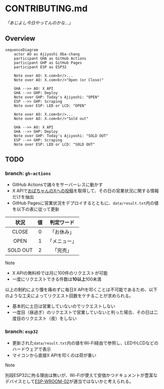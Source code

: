# CONTRIBUTING.md

*「あじよし今日やってんのかな…」*

## Overview

```mermaid
sequenceDiagram
    actor AO as Ajiyoshi Oba-chang
    participant GHA as GitHub Actions
    participant GHP as GitHub Pages
    participant ESP as ESP32

    Note over AO: X.com<br/>...
    Note over AO: X.com<br/>"Open (or Close)"

    GHA -->> AO: X API
    GHA -->> GHP: Deploy
    Note over GHP: Today's Ajiyoshi: "OPEN"
    ESP -->> GHP: Scraping
    Note over ESP: LED or LCD: "OPEN"

    Note over AO: X.com<br/>...
    Note over AO: X.com<br/>"Sold out"

    GHA -->> AO: X API
    GHA -->> GHP: Deploy
    Note over GHP: Today's Ajiyoshi: "SOLD OUT"
    ESP -->> GHP: Scraping
    Note over ESP: LED or LCD: "SOLD OUT"
```

## TODO

### branch: `gh-actions`

- GitHub Actionsで諸々をサーバーレスに動かす
- X APIで[おばちゃんのXへの投稿](https://x.com/ajiyoshiver2)を取得して、その日の営業状況に関する情報だけを抽出
- GitHub Pagesに営業状況をデプロイするとともに、`data/result.txt`内の値を以下の表に従って更新

| 状況      | 値 | 判定ワード   |
|:---------:|:--:|:------------:|
| CLOSE     | 0  | 「お休み」   |
| OPEN      | 1  | 「メニュー」 |
| SOLD OUT  | 2  | 「完売」     |

> [!NOTE]
> - X APIの無料枠では月に100件のリクエストが可能
> - 一度にリクエストできる件数は**10以上**100未満
> 
> 以上の制約により懐を痛めずに毎日X APIを叩くことは不可能であるため、以下のような工夫によってリクエスト回数をケチることが求められる。
>
> - 基本的に土日は営業していないのでリクエストしない
> - 一度目（昼過ぎ）のリクエストで営業していないと判った場合、その日は二度目のリクエスト（夜）をしない
 
### branch: `esp32`

- 更新された`data/result.txt`内の値をWi-Fi経由で参照し、LEDやLCDなどのハードウェアで表示
- マイコンから直接X APIを叩くのは荷が重い

> [!NOTE]
> 別段ESP32に拘る理由は無いが、Wi-Fiが使えて安価かつドキュメントが豊富なデバイスとして[ESP-WROOM-02](https://akizukidenshi.com/catalog/g/g112236/)が適当ではないかと考えられる。